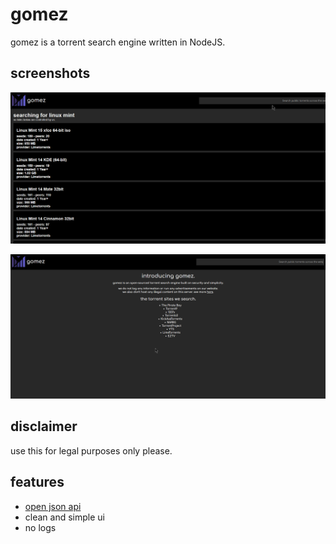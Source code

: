 # gomez
gomez is a torrent search engine written in NodeJS.

## screenshots
![Search Results](./screenshots/1.png)

![Homepage](./screenshots/2.png)

## disclaimer
use this for legal purposes only please. 

## features
- [open json api](./docs/api/README.md)
- clean and simple ui
- no logs
